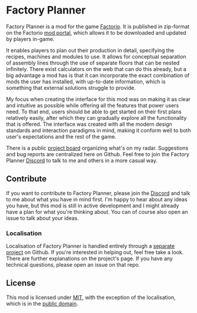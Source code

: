 # Factory Planner

Factory Planner is a mod for the game [Factorio](https://www.factorio.com). It is published in zip-format on the Factorio [mod portal](https://mods.factorio.com/), which allows it to be downloaded and updated by players in-game.

It enables players to plan out their production in detail, specifying the recipes, machines and modules to use. It allows for conceptual separation of assembly lines through the use of separate floors that can be nested infinitely. There exist calculators on the web that can do this already, but a big advantage a mod has is that it can incorporate the exact combination of mods the user has installed, with up-to-date information, which is something that external solutions struggle to provide.

My focus when creating the interface for this mod was on making it as clear and intuitive as possible while offering all the features that power users need. To that end, users should be able to get started on their first plans relatively easily, after which they can gradually explore all the functionality that is offered. The interface was created with all the modern design standards and interaction paradigms in mind, making it conform well to both user's expectations and the rest of the game.

There is a public [project board](https://github.com/users/ClaudeMetz/projects/1) organizing what's on my radar. Suggestions and bug reports are centralized here on Github. Feel free to join the Factory Planner [Discord](https://discord.gg/ABqNEQc) to talk to me and others in a more casual way.

## Contribute

If you want to contribute to Factory Planner, please join the [Discord](https://discord.gg/ABqNEQc) and talk to me about what you have in mind first. I'm happy to hear about any ideas you have, but this mod is still in active development and I might already have a plan for what you're thinking about. You can of course also open an issue to talk about your ideas.

### Localisation

Localisation of Factory Planner is handled entirely through a [separate project](https://github.com/ClaudeMetz/FactoryPlannerLocale) on Github. If you're interested in helping out, feel free take a look. There are further explanations on the project's page. If you have any technical questions, please open an issue on that repo.

## License

This mod is licensed under [MIT](https://en.wikipedia.org/wiki/Public_domain), with the exception of the localisation, which is in the [public domain](https://github.com/ClaudeMetz/FactoryPlannerLocale?tab=Unlicense-1-ov-file).
